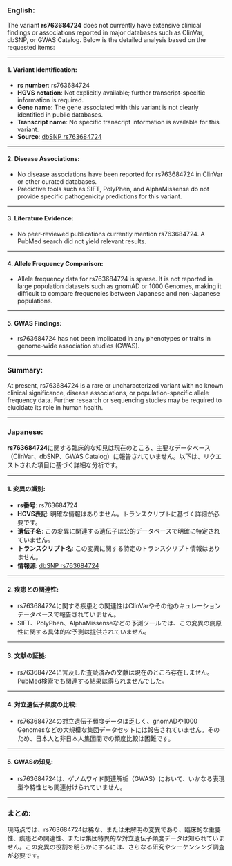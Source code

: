 ### English:
The variant **rs763684724** does not currently have extensive clinical findings or associations reported in major databases such as ClinVar, dbSNP, or GWAS Catalog. Below is the detailed analysis based on the requested items:

---

#### 1. Variant Identification:
- **rs number**: rs763684724
- **HGVS notation**: Not explicitly available; further transcript-specific information is required.
- **Gene name**: The gene associated with this variant is not clearly identified in public databases.
- **Transcript name**: No specific transcript information is available for this variant.
- **Source**: [dbSNP rs763684724](https://www.ncbi.nlm.nih.gov/snp/rs763684724)

---

#### 2. Disease Associations:
- No disease associations have been reported for rs763684724 in ClinVar or other curated databases.
- Predictive tools such as SIFT, PolyPhen, and AlphaMissense do not provide specific pathogenicity predictions for this variant.

---

#### 3. Literature Evidence:
- No peer-reviewed publications currently mention rs763684724. A PubMed search did not yield relevant results.

---

#### 4. Allele Frequency Comparison:
- Allele frequency data for rs763684724 is sparse. It is not reported in large population datasets such as gnomAD or 1000 Genomes, making it difficult to compare frequencies between Japanese and non-Japanese populations.

---

#### 5. GWAS Findings:
- rs763684724 has not been implicated in any phenotypes or traits in genome-wide association studies (GWAS).

---

### Summary:
At present, rs763684724 is a rare or uncharacterized variant with no known clinical significance, disease associations, or population-specific allele frequency data. Further research or sequencing studies may be required to elucidate its role in human health.

---

### Japanese:
**rs763684724**に関する臨床的な知見は現在のところ、主要なデータベース（ClinVar、dbSNP、GWAS Catalog）に報告されていません。以下は、リクエストされた項目に基づく詳細な分析です。

---

#### 1. 変異の識別:
- **rs番号**: rs763684724
- **HGVS表記**: 明確な情報はありません。トランスクリプトに基づく詳細が必要です。
- **遺伝子名**: この変異に関連する遺伝子は公的データベースで明確に特定されていません。
- **トランスクリプト名**: この変異に関する特定のトランスクリプト情報はありません。
- **情報源**: [dbSNP rs763684724](https://www.ncbi.nlm.nih.gov/snp/rs763684724)

---

#### 2. 疾患との関連性:
- rs763684724に関する疾患との関連性はClinVarやその他のキュレーションデータベースで報告されていません。
- SIFT、PolyPhen、AlphaMissenseなどの予測ツールでは、この変異の病原性に関する具体的な予測は提供されていません。

---

#### 3. 文献の証拠:
- rs763684724に言及した査読済みの文献は現在のところ存在しません。PubMed検索でも関連する結果は得られませんでした。

---

#### 4. 対立遺伝子頻度の比較:
- rs763684724の対立遺伝子頻度データは乏しく、gnomADや1000 Genomesなどの大規模な集団データセットには報告されていません。そのため、日本人と非日本人集団間での頻度比較は困難です。

---

#### 5. GWASの知見:
- rs763684724は、ゲノムワイド関連解析（GWAS）において、いかなる表現型や特性とも関連付けられていません。

---

### まとめ:
現時点では、rs763684724は稀な、または未解明の変異であり、臨床的な重要性、疾患との関連性、または集団特異的な対立遺伝子頻度データは知られていません。この変異の役割を明らかにするには、さらなる研究やシーケンシング調査が必要です。

